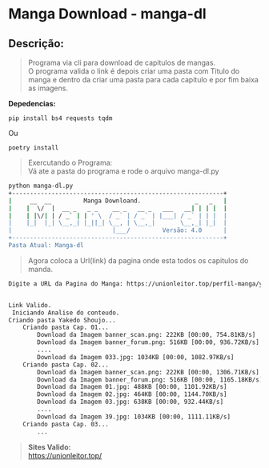 # Manga Download - manga-dl
## Descrição:

> Programa via cli para download de capitulos de mangas.  
> O programa valida o link é depois criar uma pasta com Titulo do manga e dentro da criar uma pasta para cada capitulo e por fim baixa as imagens.


**Depedencias:**

    pip install bs4 requests tqdm

Ou

    poetry install

> Exercutando o Programa:  
> Vá ate a pasta do programa e rode o arquivo manga-dl.py  


```bash
python manga-dl.py 
+-----------------------------------------------------------+
|     __  __         Manga Downloand.               _   _   |
|    |  \/  |  __ _   _ _    __ _   __ _   ___   __| | | |  |
|    | |\/| | / _` | | ' \  / _` | / _` | |___| / _` | | |  |
|    |_|  |_| \__,_| |_||_| \__, | \__,_|       \__,_| |_|  |
|                            |___/         Versão: 4.0      |
+-----------------------------------------------------------+
Pasta Atual: Manga-dl
```

> Agora coloca a Url(link) da pagina onde esta todos os capitulos do manda.

```bash
Digite a URL da Pagina do Manga: https://unionleitor.top/perfil-manga/yakedo-shoujo 
```

```bash

Link Valido.
 Iniciando Analise do conteudo.
Criando pasta Yakedo Shoujo...
    Criando pasta Cap. 01...
        Download da Imagem banner_scan.png: 222KB [00:00, 754.81KB/s]     
        Download da Imagem banner_forum.png: 516KB [00:00, 936.72KB/s]    
        ....
        Download da Imagem 033.jpg: 1034KB [00:00, 1082.97KB/s]           
    Criando pasta Cap. 02...
        Download da Imagem banner_scan.png: 222KB [00:00, 1306.71KB/s]    
        Download da Imagem banner_forum.png: 516KB [00:00, 1165.18KB/s]   
        Download da Imagem 01.jpg: 488KB [00:00, 1101.92KB/s]             
        Download da Imagem 02.jpg: 464KB [00:00, 1144.70KB/s]             
        Download da Imagem 03.jpg: 638KB [00:00, 932.44KB/s]              
        ....            
        Download da Imagem 39.jpg: 1034KB [00:00, 1111.11KB/s]            
    Criando pasta Cap. 03...
        ...

```
> **Sites  Valido:**  
> https://unionleitor.top/